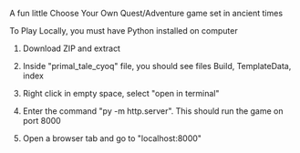 A fun little Choose Your Own Quest/Adventure game set in ancient times



To Play Locally, you must have Python installed on computer

1. Download ZIP and extract

2. Inside "primal_tale_cyoq" file, you should see files Build, TemplateData, index

3. Right click in empty space, select "open in terminal"

4. Enter the command "py -m http.server". This should run the game on port 8000

5. Open a browser tab and go to "localhost:8000"
